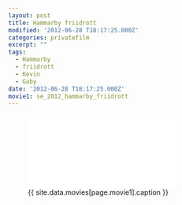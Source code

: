 ```yaml
---
layout: post
title: Hammarby friidrott
modified: '2012-06-28 T18:17:25.000Z'
categories: privatefilm
excerpt: ""
tags:
  - Hammarby
  - friidrott
  - Kevin
  - Gaby
date: '2012-06-28 T18:17:25.000Z'
movie1: se_2012_hammarby_friidrott
---
```


<figure>
<iframe src="{{ site.commonurl }}/movies/{{ site.data.movies[page.movie1].file }}" width="{{ site.data.movies[page.movie1].width }}" height="{{ site.data.movies[page.movie1].height }}" frameborder="0">
</iframe>
<figcaption> {{ site.data.movies[page.movie1].caption }} </figcaption>
</figure>

